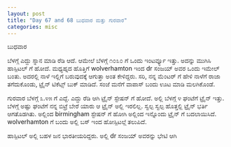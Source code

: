 ```yaml
---
layout: post
title: "Day 67 and 68 ಬುಧವಾರ ಮತ್ತು ಗುರವಾರ"
categories: misc
---
```

ಬುಧವಾರ

ಬೆಳಗ್ಗೆ ಎದ್ದು ಸ್ನಾನ ಮಾಡಿ ರೆಡಿ ಆದೆ. ಆಮೇಲೆ ಬೆಳಗ್ಗೆ ೧೦೩೦ ಗೆ ಒಂದು ಇಂಟರ್ವ್ಯೂ ಇತ್ತು. ಅದನ್ನು ಮುಗಿಸಿ ಹಾಸ್ಪಿಟಲ್ ಗೆ ಹೋದೆ. ಮಧ್ಯಹ್ನದ ಹೊತ್ತಿಗೆ wolverhamton ಇಂದ dr  ಸಂಜಯ್ ಅವರ ಒಂದು ಇಮೇಲ್ ಬಂತು. ಅದರಲ್ಲಿ ನಾಳೆ ಇಲ್ಲಿಗೆ ಬರುವುದಕ್ಕೆ ಆಗುತ್ತಾ ಅಂತ ಕೇಳಿದ್ದರು. ಸರಿ, ನನ್ನ ಮೆಂಟರ್ ಗೆ ಹೇಳಿ ನಾಳೆಗೆ ರಾಜಾ ತಗೆದುಕೊಂಡು, ಟ್ರೈನ್ ಟಿಕೆಟ್ಸ್ ಬುಕ್ ಮಾಡಿದೆ. ಸಂಜೆ ಮನೆಗೆ ವಾಪಾಸ್ ಬಂದು ಊಟ ಮಾಡಿ ಮಲಗಿಕೊಂಡೆ. 


ಗುರವಾರ 
ಬೆಳಗ್ಗೆ ೩.೪೫ ಗೆ ಎದ್ದೆ. ಎದ್ದು ರೆಡಿ ಆಗಿ ಟ್ರೈನ್ ಸ್ಟೇಷನ್ ಗೆ ಹೋದೆ. ಅಲ್ಲಿ ಬೆಳಗ್ಗೆ ೪ ಘಂಟೆಗೆ ಟ್ರೈನ್ ಇತ್ತು. ಬೆಳಗ್ಗೆ ಅಷ್ಟು ಘಂಟೆಗೆ ನನ್ನ ಬಿಟ್ರೆ ಬೇರೆ ಯಾರು ಆ ಟ್ರೈನ್ ಅಲ್ಲಿ ಇರಲಿಲ್ಲ. ಸ್ವಲ್ಪ ಸ್ವಲ್ಪ ಹೊತ್ತಲ್ಲಿ ಟ್ರೈನ್ ಭರ್ತಿ ಆಗತೊಡಗಿತು. 
ಅಲ್ಲಿಂದ birmingham ಸ್ಟೇಷನ್ ಗೆ ಹೋಗಿ ಅಲ್ಲಿಂದ ಇನ್ನೊಂದು ಟ್ರೈನ್ ಗೆ ಬದಲಾಯಿಸಿದೆ. wolverhamton ಗೆ ಬಂದು ಅಲ್ಲಿ ಬಸ್ ಇಂದ ಹೋಸ್ಪಿಟಲ್ಗೆ ತಲುಪಿದೆ. 

ಹಾಸ್ಪಿಟಲ್ ಅಲ್ಲಿ ಬಹಳ ಜನ ಭಾರತೀಯರಿದ್ದರು. ಅಲ್ಲಿ dr  ಸಂಜಯ್ ಅವರನ್ನು ಭೇಟಿ ಆಗಿ 

